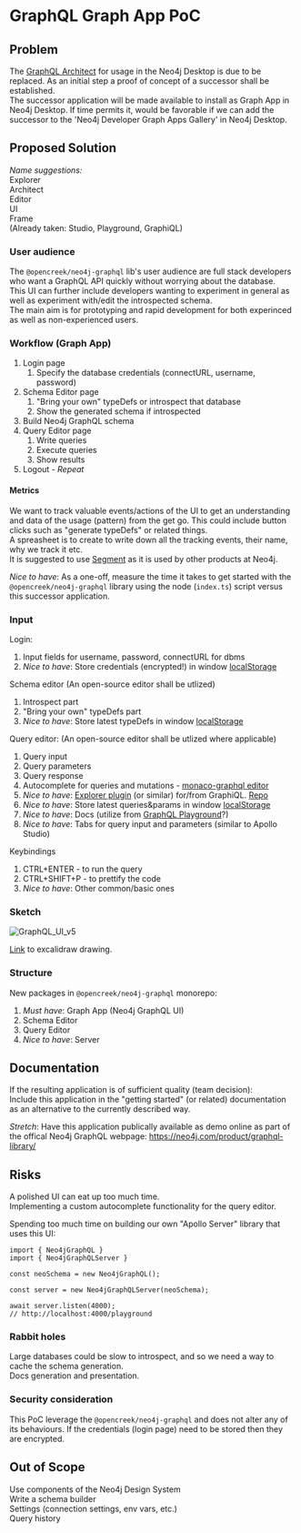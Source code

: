 # GraphQL Graph App PoC

## Problem

The [GraphQL Architect](https://grandstack.io/docs/graphql-architect-overview/#:~:text=GraphQL%20Architect%20is%20a%20graph,Neo4j%20Desktop%20Graph%20Apps%20Gallery) for usage in the Neo4j Desktop is due to be replaced. As an initial step a proof of concept of a successor shall be established.  
The successor application will be made available to install as Graph App in Neo4j Desktop. If time permits it, would be favorable if we can add the successor to the 'Neo4j Developer Graph Apps Gallery' in Neo4j Desktop.

## Proposed Solution

_Name suggestions:_  
Explorer  
Architect  
Editor  
UI  
Frame  
(Already taken: Studio, Playground, GraphiQL)

### User audience

The `@opencreek/neo4j-graphql` lib's user audience are full stack developers who want a GraphQL API quickly without worrying about the database.  
This UI can further include developers wanting to experiment in general as well as experiment with/edit the introspected schema.  
The main aim is for prototyping and rapid development for both experinced as well as non-experienced users.


### Workflow (Graph App)

1. Login page
    1. Specify the database credentials (connectURL, username, password)
2. Schema Editor page
    1. "Bring your own" typeDefs or introspect that database
    2. Show the generated schema if introspected
3. Build Neo4j GraphQL schema
4. Query Editor page
    1. Write queries
    2. Execute queries
    3. Show results
5. Logout - _Repeat_

#### Metrics

We want to track valuable events/actions of the UI to get an understanding and data of the usage (pattern) from the get go. This could include button clicks such as "generate typeDefs" or related things.  
A spreasheet is to create to write down all the tracking events, their name, why we track it etc.  
It is suggested to use [Segment](https://segment.com/docs/connections/sources/catalog/libraries/website/javascript/) as it is used by other products at Neo4j. 

_Nice to have_: As a one-off, measure the time it takes to get started with the `@opencreek/neo4j-graphql` library using the node (`index.ts`) script versus this successor application.


### Input

Login:

1. Input fields for username, password, connectURL for dbms
2. _Nice to have_: Store credentials (encrypted!) in window [localStorage](https://developer.mozilla.org/en-US/docs/Web/API/Window/localStorage)

Schema editor
(An open-source editor shall be utlized)

1. Introspect part
2. "Bring your own" typeDefs part
3. _Nice to have_: Store latest typeDefs in window [localStorage](https://developer.mozilla.org/en-US/docs/Web/API/Window/localStorage)

Query editor:
(An open-source editor shall be utlized where applicable)

1. Query input
2. Query parameters
3. Query response
4. Autocomplete for queries and mutations - [monaco-graphql editor](https://github.com/graphql/graphiql/tree/main/packages/monaco-graphql)
5. _Nice to have_: [Explorer plugin](https://user-images.githubusercontent.com/476818/51567716-c00dfa00-1e4c-11e9-88f7-6d78b244d534.gif) (or similar) for/from GraphiQL. [Repo](https://github.com/OneGraph/graphiql-explorer)
6. _Nice to have_: Store latest queries&params in window [localStorage](https://developer.mozilla.org/en-US/docs/Web/API/Window/localStorage)
7. _Nice to have_: Docs (utilize from [GraphQL Playground](https://github.com/graphql/graphql-playground)?)
8. _Nice to have_: Tabs for query input and parameters (similar to Apollo Studio)

Keybindings

1. CTRL+ENTER - to run the query
2. CTRL+SHIFT+P - to prettify the code
3. _Nice to have_: Other common/basic ones


### Sketch

![GraphQL_UI_v5](https://user-images.githubusercontent.com/8817964/155744938-2ec1b531-3b83-44e1-9fd0-371022150274.png)

[Link](https://excalidraw.com/#json=b4U6WUvi6icFdMQaXoDjo,EjqhTATzUC7GqqiAgFPSjw) to excalidraw drawing.


### Structure

New packages in `@opencreek/neo4j-graphql` monorepo:

1. _Must have_: Graph App (Neo4j GraphQL UI)
2. Schema Editor
3. Query Editor
4. _Nice to have_: Server


## Documentation

If the resulting application is of sufficient quality (team decision):  
Include this application in the "getting started" (or related) documentation as an alternative to the currently described way.

_Stretch_: Have this application publically available as demo online as part of the offical Neo4j GraphQL webpage: https://neo4j.com/product/graphql-library/ 


## Risks

A polished UI can eat up too much time.  
Implementing a custom autocomplete functionality for the query editor.  

Spending too much time on building our own "Apollo Server" library that uses this UI:

```tsx
import { Neo4jGraphQL }
import { Neo4jGraphQLServer }

const neoSchema = new Neo4jGraphQL();

const server = new Neo4jGraphQLServer(neoSchema);

await server.listen(4000);
// http://localhost:4000/playground
```

### Rabbit holes

Large databases could be slow to introspect, and so we need a way to cache the schema generation.   
Docs generation and presentation.  

### Security consideration

This PoC leverage the `@opencreek/neo4j-graphql` and does not alter any of its behaviours. If the credentials (login page) need to be stored then they are encrypted.

## Out of Scope

Use components of the Neo4j Design System  
Write a schema builder  
Settings (connection settings, env vars, etc.)  
Query history
